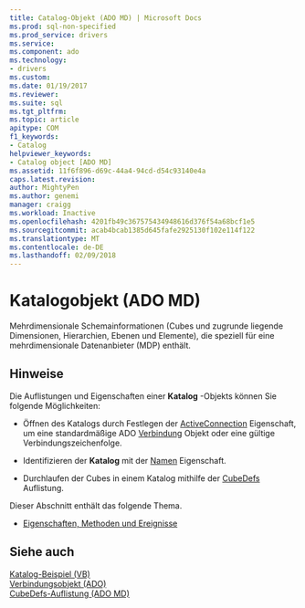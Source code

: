 ```yaml
---
title: Catalog-Objekt (ADO MD) | Microsoft Docs
ms.prod: sql-non-specified
ms.prod_service: drivers
ms.service: 
ms.component: ado
ms.technology:
- drivers
ms.custom: 
ms.date: 01/19/2017
ms.reviewer: 
ms.suite: sql
ms.tgt_pltfrm: 
ms.topic: article
apitype: COM
f1_keywords:
- Catalog
helpviewer_keywords:
- Catalog object [ADO MD]
ms.assetid: 11f6f896-d69c-44a4-94cd-d54c93140e4a
caps.latest.revision: 
author: MightyPen
ms.author: genemi
manager: craigg
ms.workload: Inactive
ms.openlocfilehash: 4201fb49c367575434948616d376f54a68bcf1e5
ms.sourcegitcommit: acab4bcab1385d645fafe2925130f102e114f122
ms.translationtype: MT
ms.contentlocale: de-DE
ms.lasthandoff: 02/09/2018
---
```

# <a name="catalog-object-ado-md"></a>Katalogobjekt (ADO MD)
Mehrdimensionale Schemainformationen (Cubes und zugrunde liegende Dimensionen, Hierarchien, Ebenen und Elemente), die speziell für eine mehrdimensionale Datenanbieter (MDP) enthält.  
  
## <a name="remarks"></a>Hinweise  
 Die Auflistungen und Eigenschaften einer **Katalog** -Objekts können Sie folgende Möglichkeiten:  
  
-   Öffnen des Katalogs durch Festlegen der [ActiveConnection](../../../ado/reference/ado-md-api/activeconnection-property-ado-md.md) Eigenschaft, um eine standardmäßige ADO [Verbindung](../../../ado/reference/ado-api/connection-object-ado.md) Objekt oder eine gültige Verbindungszeichenfolge.  
  
-   Identifizieren der **Katalog** mit der [Namen](../../../ado/reference/ado-md-api/name-property-ado-md.md) Eigenschaft.  
  
-   Durchlaufen der Cubes in einem Katalog mithilfe der [CubeDefs](../../../ado/reference/ado-md-api/cubedefs-collection-ado-md.md) Auflistung.  
  
 Dieser Abschnitt enthält das folgende Thema.  
  
-   [Eigenschaften, Methoden und Ereignisse](../../../ado/reference/ado-md-api/catalog-object-properties-methods-and-events-ado-md.md)  
  
## <a name="see-also"></a>Siehe auch  
 [Katalog-Beispiel (VB)](../../../ado/reference/ado-md-api/catalog-example-vb.md)   
 [Verbindungsobjekt (ADO)](../../../ado/reference/ado-api/connection-object-ado.md)   
 [CubeDefs-Auflistung (ADO MD)](../../../ado/reference/ado-md-api/cubedefs-collection-ado-md.md)
